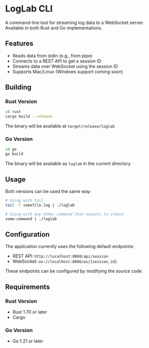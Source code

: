 # LogLab CLI

A command-line tool for streaming log data to a WebSocket server. Available in both Rust and Go implementations.

## Features

- Reads data from stdin (e.g., from pipe)
- Connects to a REST API to get a session ID
- Streams data over WebSocket using the session ID
- Supports Mac/Linux (Windows support coming soon)

## Building

### Rust Version

```bash
cd rust
cargo build --release
```

The binary will be available at `target/release/loglab`

### Go Version

```bash
cd go
go build
```

The binary will be available as `loglab` in the current directory

## Usage

Both versions can be used the same way:

```bash
# Using with tail
tail -f somefile.log | ./loglab

# Using with any other command that outputs to stdout
some-command | ./loglab
```

## Configuration

The application currently uses the following default endpoints:
- REST API: `http://localhost:8080/api/session`
- WebSocket: `ws://localhost:8080/ws/{session_id}`

These endpoints can be configured by modifying the source code.

## Requirements

### Rust Version
- Rust 1.70 or later
- Cargo

### Go Version
- Go 1.21 or later 